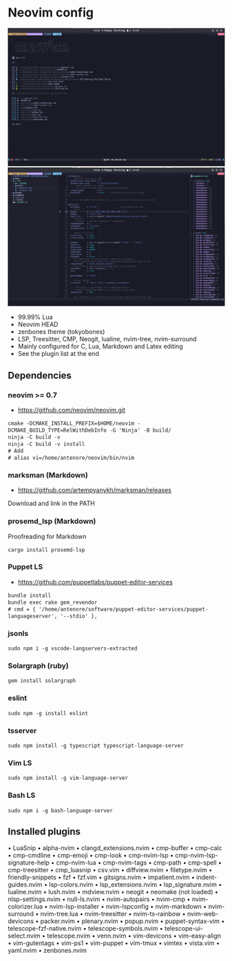 # Neovim config

![](./data/images/Neovim_Alpha_Dashboard.png)
![](./data/images/Neovim-WIP.png)

* 99.99% Lua
* Neovim HEAD
* zenbones theme (tokyobones)
* LSP, Treesitter, CMP, Neogit, lualine, nvim-tree, nvim-surround
* Mainly configured for C, Lua, Markdown and Latex editing
* See the plugin list at the end

## Dependencies

### neovim >= 0.7

* https://github.com/neovim/neovim.git

```
cmake -DCMAKE_INSTALL_PREFIX=$HOME/neovim -DCMAKE_BUILD_TYPE=RelWithDebInfo -G 'Ninja' -B build/
ninja -C build -v
ninja -C build -v install
# Add
# alias vi=/home/antenore/neovim/bin/nvim
```

### marksman (Markdown)

* https://github.com/artempyanykh/marksman/releases

Download and link in the PATH

### prosemd_lsp (Markdown)

Proofreading for Markdown

```
cargo install prosemd-lsp
```

### Puppet LS

* https://github.com/puppetlabs/puppet-editor-services

```
bundle install
bundle exec rake gem_revendor
# cmd = { '/home/antenore/software/puppet-editor-services/puppet-languageserver', '--stdio' },
```
### jsonls

```
sudo npm i -g vscode-langservers-extracted
```

### Solargraph (ruby)

```
gem install solargraph
```

### eslint

```
sudo npm -g install eslint
```

### tsserver

```
sudo npm install -g typescript typescript-language-server
```

### Vim LS

```
sudo npm install -g vim-language-server
```
### Bash LS

```
sudo npm i -g bash-language-server
```
## Installed plugins

 • LuaSnip
 • alpha-nvim
 • clangd_extensions.nvim
 • cmp-buffer
 • cmp-calc
 • cmp-cmdline
 • cmp-emoji
 • cmp-look
 • cmp-nvim-lsp
 • cmp-nvim-lsp-signature-help
 • cmp-nvim-lua
 • cmp-nvim-tags
 • cmp-path
 • cmp-spell
 • cmp-treesitter
 • cmp_luasnip
 • csv.vim
 • diffview.nvim
 • filetype.nvim
 • friendly-snippets
 • fzf
 • fzf.vim
 • gitsigns.nvim
 • impatient.nvim
 • indent-guides.nvim
 • lsp-colors.nvim
 • lsp_extensions.nvim
 • lsp_signature.nvim
 • lualine.nvim
 • lush.nvim
 • mdview.nvim
 • neogit
 • neomake (not loaded)
 • nlsp-settings.nvim
 • null-ls.nvim
 • nvim-autopairs
 • nvim-cmp
 • nvim-colorizer.lua
 • nvim-lsp-installer
 • nvim-lspconfig
 • nvim-markdown
 • nvim-surround
 • nvim-tree.lua
 • nvim-treesitter
 • nvim-ts-rainbow
 • nvim-web-devicons
 • packer.nvim
 • plenary.nvim
 • popup.nvim
 • puppet-syntax-vim
 • telescope-fzf-native.nvim
 • telescope-symbols.nvim
 • telescope-ui-select.nvim
 • telescope.nvim
 • venn.nvim
 • vim-devicons
 • vim-easy-align
 • vim-gutentags
 • vim-ps1
 • vim-puppet
 • vim-tmux
 • vimtex
 • vista.vim
 • yaml.nvim
 • zenbones.nvim

